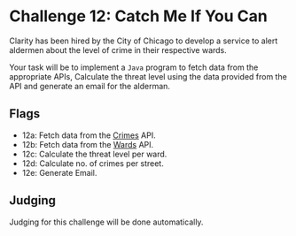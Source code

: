 # Challenge 12: Catch Me If You Can
Clarity has been hired by the City of Chicago to develop a service to alert aldermen about the level of crime in their respective wards.

Your task will be to implement a `Java` program to fetch data from the appropriate APIs, Calculate the threat level using the data provided from the API and generate an email for the alderman.

## Flags
- 12a: Fetch data from the [Crimes]("https://data.cityofchicago.org/Public-Safety/Crimes-2001-to-present/ijzp-q8t2") API.
- 12b: Fetch data from the [Wards]("https://data.cityofchicago.org/resource/7ia9-ayc2.json") API.
- 12c: Calculate the threat level per ward.
- 12d: Calculate no. of crimes per street.
- 12e: Generate Email.
## Judging
Judging for this challenge will be done automatically.
